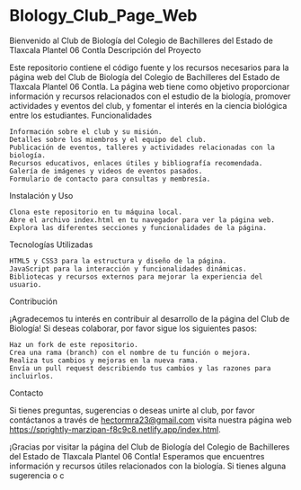 # BIology_Club_Page_Web
Bienvenido al Club de Biología del Colegio de Bachilleres del Estado de Tlaxcala Plantel 06 Contla
Descripción del Proyecto

Este repositorio contiene el código fuente y los recursos necesarios para la página web del Club de Biología del Colegio de Bachilleres del Estado de Tlaxcala Plantel 06 Contla. La página web tiene como objetivo proporcionar información y recursos relacionados con el estudio de la biología, promover actividades y eventos del club, y fomentar el interés en la ciencia biológica entre los estudiantes.
Funcionalidades

    Información sobre el club y su misión.
    Detalles sobre los miembros y el equipo del club.
    Publicación de eventos, talleres y actividades relacionadas con la biología.
    Recursos educativos, enlaces útiles y bibliografía recomendada.
    Galería de imágenes y videos de eventos pasados.
    Formulario de contacto para consultas y membresía.

Instalación y Uso

    Clona este repositorio en tu máquina local.
    Abre el archivo index.html en tu navegador para ver la página web.
    Explora las diferentes secciones y funcionalidades de la página.

Tecnologías Utilizadas

    HTML5 y CSS3 para la estructura y diseño de la página.
    JavaScript para la interacción y funcionalidades dinámicas.
    Bibliotecas y recursos externos para mejorar la experiencia del usuario.

Contribución

¡Agradecemos tu interés en contribuir al desarrollo de la página del Club de Biología! Si deseas colaborar, por favor sigue los siguientes pasos:

    Haz un fork de este repositorio.
    Crea una rama (branch) con el nombre de tu función o mejora.
    Realiza tus cambios y mejoras en la nueva rama.
    Envía un pull request describiendo tus cambios y las razones para incluirlos.


Contacto

Si tienes preguntas, sugerencias o deseas unirte al club, por favor contáctanos a través de hectormra23@gmail.com visita nuestra página web https://sprightly-marzipan-f8c9c8.netlify.app/index.html.


¡Gracias por visitar la página del Club de Biología del Colegio de Bachilleres del Estado de Tlaxcala Plantel 06 Contla! Esperamos que encuentres información y recursos útiles relacionados con la biología. Si tienes alguna sugerencia o c